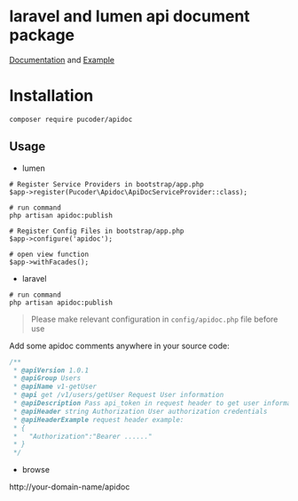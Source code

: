 # laravel and lumen api document package

[Documentation](http://apidoc.pudejun..com/) and [Example](http://apidoc.pudejun.com/apidoc/)

# Installation

```shell script
composer require pucoder/apidoc
```

## Usage

- lumen 

```shell
# Register Service Providers in bootstrap/app.php
$app->register(Pucoder\Apidoc\ApiDocServiceProvider::class);

# run command
php artisan apidoc:publish

# Register Config Files in bootstrap/app.php
$app->configure('apidoc');

# open view function
$app->withFacades();
```

- laravel

```shell
# run command
php artisan apidoc:publish
```

> Please make relevant configuration in `config/apidoc.php` file before use

Add some apidoc comments anywhere in your source code:

```php
/**
 * @apiVersion 1.0.1
 * @apiGroup Users
 * @apiName v1-getUser
 * @api get /v1/users/getUser Request User information
 * @apiDescription Pass api_token in request header to get user information
 * @apiHeader string Authorization User authorization credentials
 * @apiHeaderExample request header example:
 * {
 *   "Authorization":"Bearer ......"
 * }
 */
```

- browse

http://your-domain-name/apidoc